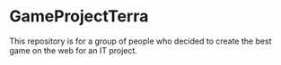 # GameProjectTerra
This repository is for a group of people who decided to create the best game on the web for an IT project.
